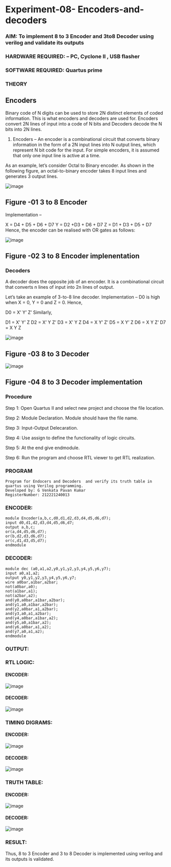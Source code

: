 # Experiment-08- Encoders-and-decoders 
### AIM: To implement 8 to 3 Encoder and  3to8 Decoder using verilog and validate its outputs
### HARDWARE REQUIRED:  – PC, Cyclone II , USB flasher
### SOFTWARE REQUIRED:   Quartus prime
### THEORY 

## Encoders
Binary code of N digits can be used to store 2N distinct elements of coded information. This is what encoders and decoders are used for. Encoders convert 2N lines of input into a code of N bits and Decoders decode the N bits into 2N lines.

1. Encoders –
An encoder is a combinational circuit that converts binary information in the form of a 2N input lines into N output lines, which represent N bit code for the input. For simple encoders, it is assumed that only one input line is active at a time.

As an example, let’s consider Octal to Binary encoder. As shown in the following figure, an octal-to-binary encoder takes 8 input lines and generates 3 output lines.

![image](https://user-images.githubusercontent.com/36288975/171543588-bc0746df-a173-4b35-989e-5fb7d385fe8a.png)
## Figure -01 3 to 8 Encoder 


Implementation –

X = D4 + D5 + D6 + D7
Y = D2 +D3 + D6 + D7
Z = D1 + D3 + D5 + D7 
Hence, the encoder can be realised with OR gates as follows:


![image](https://user-images.githubusercontent.com/36288975/171543740-68403b82-aa93-4c98-9343-f32b14885a2e.png)
## Figure -02 3 to 8 Encoder implenentation 

 ### Decoders 
A decoder does the opposite job of an encoder. It is a combinational circuit that converts n lines of input into 2n lines of output.

Let’s take an example of 3-to-8 line decoder.
Implementation –
D0 is high when X = 0, Y = 0 and Z = 0. Hence,

D0 = X’ Y’ Z’ 
Similarly,

D1 = X’ Y’ Z
D2 = X’ Y Z’
D3 = X’ Y Z
D4 = X Y’ Z’
D5 = X Y’ Z
D6 = X Y Z’
D7 = X Y Z 


![image](https://user-images.githubusercontent.com/36288975/171543978-ee2d0671-2846-40a1-8705-507fd6287a49.png)
## Figure -03 8 to 3 Decoder 



![image](https://user-images.githubusercontent.com/36288975/171543866-5a6eace6-8683-49d7-9c4f-a7cb30ec3035.png)
## Figure -04 8 to 3 Decoder implementation 

### Procedure
Step 1:
Open Quartus II and select new project and choose the file location.

Step 2:
Module Declaration. Module should have the file name.

Step 3:
Input-Output Delecaration.

Step 4:
Use assign to define the functionality of logic circuits.

Step 5:
At the end give endmodule.

Step 6:
Run the program and choose RTL viewer to get RTL realization.

### PROGRAM 
```
Program for Endocers and Decoders  and verify its truth table in quartus using Verilog programming.
Developed by: G Venkata Pavan Kumar
RegisterNumber: 212221240013
```
### ENCODER:
```
module Encoder(a,b,c,d0,d1,d2,d3,d4,d5,d6,d7);
input d0,d1,d2,d3,d4,d5,d6,d7;
output a,b,c;
or(a,d4,d5,d6,d7);
or(b,d2,d3,d6,d7);
or(c,d1,d3,d5,d7);
endmodule
```
### DECODER:
```
module dec (a0,a1,a2,y0,y1,y2,y3,y4,y5,y6,y7);
input a0,a1,a2;
output y0,y1,y2,y3,y4,y5,y6,y7;
wire a0bar,a1bar,a2bar;
not(a0bar,a0);
not(a1bar,a1);
not(a2bar,a2);
and(y0,a0bar,a1bar,a2bar);
and(y1,a0,a1bar,a2bar);
and(y2,a0bar,a1,a2bar);
and(y3,a0,a1,a2bar);
and(y4,a0bar,a1bar,a2);
and(y5,a0,a1bar,a2);
and(y6,a0bar,a1,a2);
and(y7,a0,a1,a2);
endmodule
```

### OUTPUT:

### RTL LOGIC:  
#### ENCODER:
![image](https://github.com/Vineesh-AI-DS/Experiment-08-Encoders-and-decoders-/assets/93427254/ae0ffa17-69fd-4441-b802-fe1458096a30)

#### DECODER:
![image](https://github.com/Vineesh-AI-DS/Experiment-08-Encoders-and-decoders-/assets/93427254/612b9e87-c1d8-4e1e-8e4f-72e73b0591b8)


### TIMING DIGRAMS:
#### ENCODER:
![image](https://github.com/Vineesh-AI-DS/Experiment-08-Encoders-and-decoders-/assets/93427254/481872de-6556-4c61-81f0-853d9d7b01d8)

#### DECODER:
![image](https://github.com/Vineesh-AI-DS/Experiment-08-Encoders-and-decoders-/assets/93427254/a250a9b9-409f-4fd4-be21-4841d12a2045)


### TRUTH TABLE: 
#### ENCODER:
![image](https://github.com/Vineesh-AI-DS/Experiment-08-Encoders-and-decoders-/assets/93427254/51cbaae4-b14b-49ca-a297-4d1686c13853)


#### DECODER:
![image](https://github.com/Vineesh-AI-DS/Experiment-08-Encoders-and-decoders-/assets/93427254/a7b3d6c6-e9ba-46c6-8e88-150521b6bc90)



### RESULT: 
Thus, 8 to 3 Encoder and 3 to 8 Decoder is implemented using verilog and its outputs is validated.
